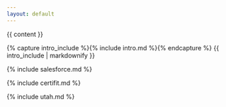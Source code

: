 ```yaml
---
layout: default
---
```


<div class="home">

  {{ content }}
  
  {% capture intro_include %}{% include intro.md %}{% endcapture %}
  {{ intro_include | markdownify }}
  
  {% include salesforce.md %}
  
  {% include certifit.md %}
  
  {% include utah.md %}
  
  <!--{% include youtube.md %}-->

</div>
